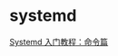 # systemd

[Systemd 入门教程：命令篇](https://www.ruanyifeng.com/blog/2016/03/systemd-tutorial-commands.html)